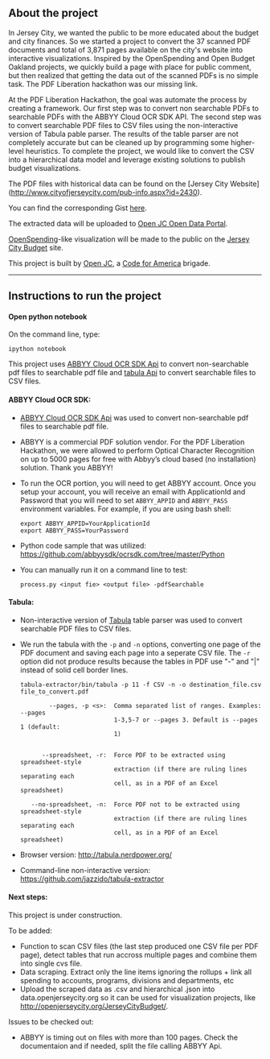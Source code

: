 ## About the project

In Jersey City, we wanted the public to be more educated about the budget and city finances. So we started a project to convert the 37 scanned PDF documents and total of 3,871 pages available on the city's website into interactive visualizations.  Inspired by the OpenSpending and Open Budget Oakland projects, we quickly build a page with place for public comment, but then realized that getting the data out of the scanned PDFs is no simple task.  The PDF Liberation hackathon was our missing link.

At the PDF Liberation Hackathon, the goal was automate the process by creating a framework.  Our first step was to convert non searchable PDFs to searchable PDFs with the ABBYY Cloud OCR SDK API.  The second step was to convert searchable PDF files to CSV files using the non-interactive version of Tabula pable parser.  The results of the table parser are not completely accurate but can be cleaned up by programming some higher-level heuristics.  To complete the project, we would like to convert the CSV into a hierarchical data model and leverage existing solutions to publish budget visualizations. 

The PDF files with historical data can be found on the [Jersey City Website] (http://www.cityofjerseycity.com/pub-info.aspx?id=2430).  

You can find the corresponding Gist [here](https://gist.github.com/adlukasiak/8500562).

The extracted data will be uploaded to [Open JC Open Data Portal](https://data.openjerseycity.org/dataset/jersey-city-2013-budget-adopted-spending).

[OpenSpending](https://openspending.org/)-like visualization will be made to the public on the [Jersey City Budget](http://openjerseycity.org/JerseyCityBudget/) site.

This project is built by [Open JC](http://openjerseycity.org/), a [Code for America](http://codeforamerica.org/) brigade.

---

## Instructions to run the project

#### Open python notebook

On the command line, type:

	ipython notebook
    
    
This project uses [ABBYY Cloud OCR SDK Api](http://cloud.ocrsdk.com/Account/Welcome) to convert non-searchable pdf files to searchable pdf file and [tabula Api](https://source.opennews.org/en-US/articles/introducing-tabula/) to convert searchable files to CSV files.

#### ABBYY Cloud OCR SDK:

* [ABBYY Cloud OCR SDK Api](http://cloud.ocrsdk.com/Account/Welcome) was used to convert non-searchable pdf files to searchable pdf file.
* ABBYY is a commercial PDF solution vendor.  For the PDF Liberation Hackathon, we were allowed to perform Optical Character Recognition on up to 5000 pages for free with Abbyy’s cloud based (no installation) solution.  Thank you ABBYY!
* To run the OCR portion, you will need to get ABBYY account.  Once you setup your account, you will receive an email with ApplicationId and Password that you will need to set `ABBYY_APPID` and `ABBYY_PASS` environment variables.  For example, if you are using bash shell:


	```
	export ABBYY_APPID=YourApplicationId
	export ABBYY_PASS=YourPassword
	```


* Python code sample that was utilized: https://github.com/abbyysdk/ocrsdk.com/tree/master/Python
* You can manually run it on a command line to test:

	```
	process.py <input fie> <output file> -pdfSearchable
	```

#### Tabula:

* Non-interactive version of [Tabula](https://source.opennews.org/en-US/articles/introducing-tabula/) table parser was used to convert searchable PDF files to CSV files.
* We run the tabula with the `-p` and `-n` options, converting one page of the PDF document and saving each page into a seperate CSV file.  The `-r` option did not produce results because the tables in PDF use "-" and "|" instead of solid cell border lines.

	```
	tabula-extractor/bin/tabula -p 11 -f CSV -n -o destination_file.csv file_to_convert.pdf
	```
	
                                  
              --pages, -p <s>:  Comma separated list of ranges. Examples: --pages
                                1-3,5-7 or --pages 3. Default is --pages 1 (default:
                                1) 
                                
                                
            --spreadsheet, -r:  Force PDF to be extracted using spreadsheet-style
                                extraction (if there are ruling lines separating each
                                cell, as in a PDF of an Excel spreadsheet)
                                
         --no-spreadsheet, -n:  Force PDF not to be extracted using spreadsheet-style
                                extraction (if there are ruling lines separating each
                                cell, as in a PDF of an Excel spreadsheet)
                                 
                                 
* Browser version:  http://tabula.nerdpower.org/
* Command-line non-interactive version:  https://github.com/jazzido/tabula-extractor

#### Next steps:

This project is under construction.  

To be added:

* Function to scan CSV files (the last step produced one CSV file per PDF page), detect tables that run accross multiple pages and combine them into single cvs file.
* Data scraping.  Extract only the line items ignoring the rollups + link all spending to accounts, programs, divisions and departments, etc
* Upload the scraped data as .csv and hierarchical .json into data.openjerseycity.org so it can be used for visualization projects, like http://openjerseycity.org/JerseyCityBudget/.

Issues to be checked out:
* ABBYY is timing out on files with more than 100 pages.  Check the documentaion and if needed, split the file calling ABBYY Api.
